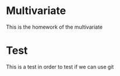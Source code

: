 # Multivariate
This is the homework of the multivariate

# Test
This is a test in order to test if we can use git